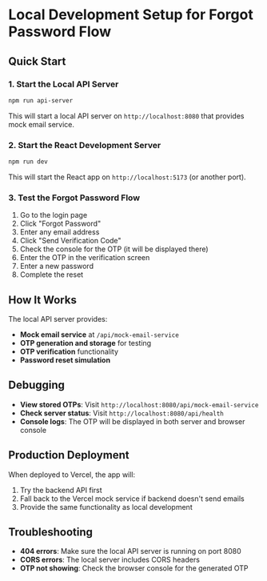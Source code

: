 # Local Development Setup for Forgot Password Flow

## Quick Start

### 1. Start the Local API Server
```bash
npm run api-server
```
This will start a local API server on `http://localhost:8080` that provides mock email service.

### 2. Start the React Development Server
```bash
npm run dev
```
This will start the React app on `http://localhost:5173` (or another port).

### 3. Test the Forgot Password Flow
1. Go to the login page
2. Click "Forgot Password"
3. Enter any email address
4. Click "Send Verification Code"
5. Check the console for the OTP (it will be displayed there)
6. Enter the OTP in the verification screen
7. Enter a new password
8. Complete the reset

## How It Works

The local API server provides:
- **Mock email service** at `/api/mock-email-service`
- **OTP generation and storage** for testing
- **OTP verification** functionality
- **Password reset simulation**

## Debugging

- **View stored OTPs**: Visit `http://localhost:8080/api/mock-email-service`
- **Check server status**: Visit `http://localhost:8080/api/health`
- **Console logs**: The OTP will be displayed in both server and browser console

## Production Deployment

When deployed to Vercel, the app will:
1. Try the backend API first
2. Fall back to the Vercel mock service if backend doesn't send emails
3. Provide the same functionality as local development

## Troubleshooting

- **404 errors**: Make sure the local API server is running on port 8080
- **CORS errors**: The local server includes CORS headers
- **OTP not showing**: Check the browser console for the generated OTP
